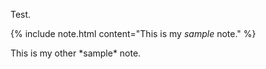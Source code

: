 Test.

{% include note.html content="This is my *sample* note." %}

<div class="alert">This is my other *sample* note.</div>
